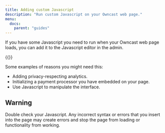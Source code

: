 ```yaml
---
title: Adding custom Javascript
description: "Run custom Javascript on your Owncast web page."
menu:
  docs:
    parent: "guides"
---
```


If you have some Javascript you need to run when your Owncast web page loads, you can add it to the Javascript editor in the admin.

{{<versionsupport feature="Adding custom Javascript" version="0.1.0">}}

Some examples of reasons you might need this:

- Adding privacy-respecting analytics.
- Initializing a payment processor you have embedded on your page.
- Use Javascript to manipulate the interface.

## Warning

Double check your Javascript. Any incorrect syntax or errors that you insert into the page may create errors and stop the page from loading or functionality from working.
